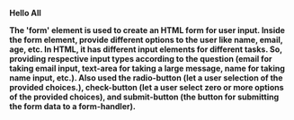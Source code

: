 <strong>Hello All<strong>

The 'form' element is used to create an HTML form for user input.
Inside the form element, provide different options to the user like name, email, age, etc. In HTML, it has different input elements for different tasks. So, providing respective input types according to the question (email for taking email input, text-area for taking a large message, name for taking name input, etc.).
Also used the radio-button (let a user selection of the provided choices.), check-button (let a user select zero or more options of the provided choices), and submit-button (the button for submitting the form data to a form-handler).